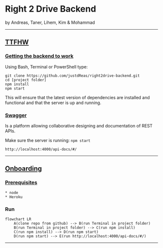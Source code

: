 # **Right 2 Drive Backend**

by Andreas, Taner, Lihem, Kim & Mohammad

---
## <u>**TTFHW**</u>
### <u>Getting the backend to work</u>
Using Bash, Terminal or PowerShell type:

```
git clone https://github.com/justdReas/right2drive-backend.git
cd [project folder]
npm install
npm start
```
This will ensure that the latest version of dependencies are installed and functional and that the server is up and running.

### <u>Swagger</u>

Is a platform allowing collaborative designing and documentation of REST APIs.

Make sure the server is running: ``npm start``

```
http://localhost:4000/api-docs/#/
```

---
## <u>**Onboarding**</u>
### <u>Prerequisites</u>

```
* node
* Heroku
```

### Run


```mermaid
flowchart LR
    A(clone repo from github) --> B(run Terminal in project folder)
    B(run Terminal in project folder) --> C(run npm install)
    C(run npm install) --> D(run npm start)
    D(run npm start) --> E(run http://localhost:4000/api-docs/#/)
```

---
